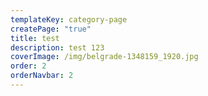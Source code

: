 ```yaml
---
templateKey: category-page
createPage: "true"
title: test
description: test 123
coverImage: /img/belgrade-1348159_1920.jpg
order: 2
orderNavbar: 2
---
```

